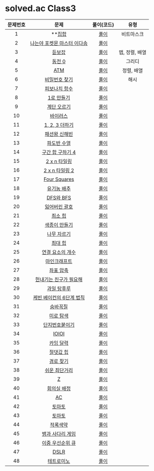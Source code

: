# solved.ac Class3

| 문제번호 |  문제  | 풀이(코드) | 유형 |    
|  :---:  | :---: |   :---:  |   :---:  |    
| 1  | **[집합](https://www.acmicpc.net/problem/11723) | [풀이]() | 비트마스크 |    
| 2  | [나는야 포켓몬 마스터 이다솜](https://www.acmicpc.net/problem/1620) | [풀이]() |  |    
| 3  | [듣보잡](https://www.acmicpc.net/problem/1764) | [풀이]() | 맵, 정렬, 배열 |    
| 4  | [동전 0](https://www.acmicpc.net/problem/11047) | [풀이]() | 그리디 |    
| 5  | [ATM](https://www.acmicpc.net/problem/11399) | [풀이]() | 정렬, 배열 |    
| 6  | [비밀번호 찾기](https://www.acmicpc.net/problem/17219) | [풀이]() | 해시 |    
| 7  | [피보나치 함수](https://www.acmicpc.net/problem/1003) | [풀이]() |  |    
| 8  | [1로 만들기](https://www.acmicpc.net/problem/1463) | [풀이]() |  |    
| 9  | [계단 오르기](https://www.acmicpc.net/problem/2579) | [풀이]() |  |    
| 10  | [바이러스](https://www.acmicpc.net/problem/2606) | [풀이]() |  |    
| 11  | [1, 2, 3 더하기](https://www.acmicpc.net/problem/9095) | [풀이]() |  |    
| 12  | [패션왕 신해빈](https://www.acmicpc.net/problem/9375) | [풀이]() |  |    
| 13  | [파도반 수열](https://www.acmicpc.net/problem/9461) | [풀이]() |  |    
| 14  | [구간 합 구하기 4](https://www.acmicpc.net/problem/11659) | [풀이]() |  |    
| 15  | [2 x n 타일링](https://www.acmicpc.net/problem/11726) | [풀이]() |  |    
| 16  | [2 x n 타일링 2](https://www.acmicpc.net/problem/11727) | [풀이]() |  |    
| 17  | [Four Squares](https://www.acmicpc.net/problem/17626) | [풀이]() |  |    
| 18  | [유기농 배추](https://www.acmicpc.net/problem/1012) | [풀이]() |  |    
| 19  | [DFS와 BFS](https://www.acmicpc.net/problem/1260) | [풀이]() |  |    
| 20  | [잃어버린 괄호](https://www.acmicpc.net/problem/1541) | [풀이]() |  |    
| 21  | [최소 힙](https://www.acmicpc.net/problem/1927) | [풀이]() |  |    
| 22  | [색종이 만들기](https://www.acmicpc.net/problem/2630) | [풀이]() |  |    
| 23  | [나무 자르기](https://www.acmicpc.net/problem/2805) | [풀이]() |  |    
| 24  | [최대 힙](https://www.acmicpc.net/problem/11279) | [풀이]() |  |    
| 25  | [연결 요소의 개수](https://www.acmicpc.net/problem/11724) | [풀이]() |  |    
| 26  | [마인크래프트](https://www.acmicpc.net/problem/18111) | [풀이]() |  |    
| 27  | [좌표 압축](https://www.acmicpc.net/problem/18870) | [풀이]() |  |    
| 28  | [헌내기는 친구가 필요해](https://www.acmicpc.net/problem/21736) | [풀이]() |  |    
| 29  | [과일 탕후루](https://www.acmicpc.net/problem/30804) | [풀이]() |  |    
| 30  | [케빈 베이컨의 6단계 법칙](https://www.acmicpc.net/problem/1389) | [풀이]() |  |    
| 31  | [숨바꼭질](https://www.acmicpc.net/problem/1697) | [풀이]() |  |    
| 32  | [미로 탐색](https://www.acmicpc.net/problem/2178) | [풀이]() |  |    
| 33  | [단지번호붙이기](https://www.acmicpc.net/problem/2667) | [풀이]() |  |    
| 34  | [IOIOI](https://www.acmicpc.net/problem/5525) | [풀이]() |  |    
| 35  | [카잉 달력](https://www.acmicpc.net/problem/6064) | [풀이]() |  |    
| 36  | [절댓값 힙](https://www.acmicpc.net/problem/11286) | [풀이]() |  |    
| 37  | [경로 찾기](https://www.acmicpc.net/problem/11403) | [풀이]() |  |    
| 38  | [쉬운 최단거리](https://www.acmicpc.net/problem/14940) | [풀이]() |  |    
| 39  | [Z](https://www.acmicpc.net/problem/1074) | [풀이]() |  |    
| 40  | [회의실 배정](https://www.acmicpc.net/problem/1931) | [풀이]() |  |    
| 41  | [AC](https://www.acmicpc.net/problem/5430) | [풀이]() |  |    
| 42  | [토마토](https://www.acmicpc.net/problem/7569) | [풀이]() |  |    
| 43  | [토마토](https://www.acmicpc.net/problem/7576) | [풀이]() |  |    
| 44  | [적록색약](https://www.acmicpc.net/problem/10026) | [풀이]() |  |    
| 45  | [뱀과 사다리 게임](https://www.acmicpc.net/problem/16928) | [풀이]() |  |    
| 46  | [이중 우선순위 큐](https://www.acmicpc.net/problem/7662) | [풀이]() |  |    
| 47  | [DSLR](https://www.acmicpc.net/problem/9019) | [풀이]() |  |    
| 48  | [테트로미노](https://www.acmicpc.net/problem/14500) | [풀이]() |  |    
